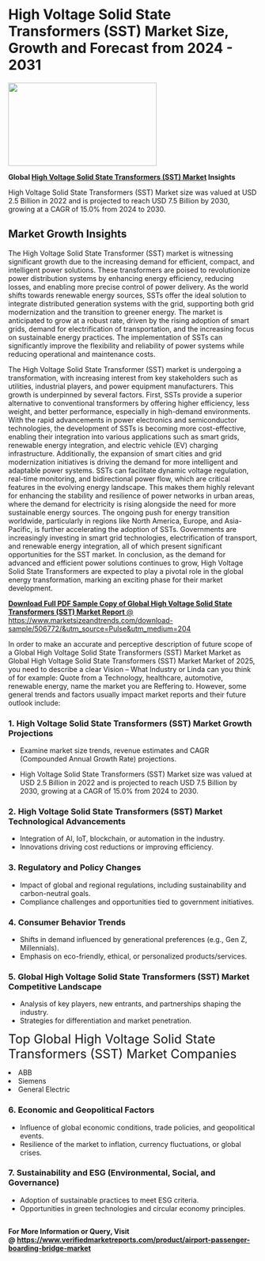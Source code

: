 <H1>High Voltage Solid State Transformers (SST) Market Size, Growth and Forecast from 2024 - 2031</H1><img class="aligncenter size-medium wp-image-584254" src="https://thirdeyenews.in/wp-content/uploads/2024/09/Global-Market-Research-300x168.jpeg" alt="" width="300" height="168" /><p><strong>Global&nbsp;<a href="https://www.marketsizeandtrends.com/download-sample/506772/&amp;utm_source=Pulse&amp;utm_medium=204">High Voltage Solid State Transformers (SST) Market</a> Insights</strong></p><p>High Voltage Solid State Transformers (SST) Market size was valued at USD 2.5 Billion in 2022 and is projected to reach USD 7.5 Billion by 2030, growing at a CAGR of 15.0% from 2024 to 2030.</p><p><h2>Market Growth Insights</h2> <p>The High Voltage Solid State Transformer (SST) market is witnessing significant growth due to the increasing demand for efficient, compact, and intelligent power solutions. These transformers are poised to revolutionize power distribution systems by enhancing energy efficiency, reducing losses, and enabling more precise control of power delivery. As the world shifts towards renewable energy sources, SSTs offer the ideal solution to integrate distributed generation systems with the grid, supporting both grid modernization and the transition to greener energy. The market is anticipated to grow at a robust rate, driven by the rising adoption of smart grids, demand for electrification of transportation, and the increasing focus on sustainable energy practices. The implementation of SSTs can significantly improve the flexibility and reliability of power systems while reducing operational and maintenance costs. <a href="#"></a></p> <p>The High Voltage Solid State Transformer (SST) market is undergoing a transformation, with increasing interest from key stakeholders such as utilities, industrial players, and power equipment manufacturers. This growth is underpinned by several factors. First, SSTs provide a superior alternative to conventional transformers by offering higher efficiency, less weight, and better performance, especially in high-demand environments. With the rapid advancements in power electronics and semiconductor technologies, the development of SSTs is becoming more cost-effective, enabling their integration into various applications such as smart grids, renewable energy integration, and electric vehicle (EV) charging infrastructure. Additionally, the expansion of smart cities and grid modernization initiatives is driving the demand for more intelligent and adaptable power systems. SSTs can facilitate dynamic voltage regulation, real-time monitoring, and bidirectional power flow, which are critical features in the evolving energy landscape. This makes them highly relevant for enhancing the stability and resilience of power networks in urban areas, where the demand for electricity is rising alongside the need for more sustainable energy sources. The ongoing push for energy transition worldwide, particularly in regions like North America, Europe, and Asia-Pacific, is further accelerating the adoption of SSTs. Governments are increasingly investing in smart grid technologies, electrification of transport, and renewable energy integration, all of which present significant opportunities for the SST market. In conclusion, as the demand for advanced and efficient power solutions continues to grow, High Voltage Solid State Transformers are expected to play a pivotal role in the global energy transformation, marking an exciting phase for their market development. <a href="#"></p><p><span class=""><strong>Download Full PDF Sample Copy of Global High Voltage Solid State Transformers (SST) Market Report</strong> @ <a href="https://www.marketsizeandtrends.com/download-sample/506772/&amp;utm_source=Pulse&amp;utm_medium=204" target="_blank">https://www.marketsizeandtrends.com/download-sample/506772/&amp;utm_source=Pulse&amp;utm_medium=204</a></span></p><p>In order to make an accurate and perceptive description of future scope of a Global&nbsp;High Voltage Solid State Transformers (SST) Market Market as Global&nbsp;High Voltage Solid State Transformers (SST) Market Market of 2025, you need to describe a clear Vision &ndash; What Industry or Linda can you think of for example: Quote from a Technology, healthcare, automotive, renewable energy, name the market you are Reffering to. However, some general trends and factors usually impact market reports and their future outlook include:</p><h3>1.&nbsp;<strong>High Voltage Solid State Transformers (SST) Market Growth Projections</strong></h3><ul><li>Examine market size trends, revenue estimates and CAGR (Compounded Annual Growth Rate) projections.</li><li><p>High Voltage Solid State Transformers (SST) Market size was valued at USD 2.5 Billion in 2022 and is projected to reach USD 7.5 Billion by 2030, growing at a CAGR of 15.0% from 2024 to 2030.</p></li></ul><h3>2.&nbsp;<strong>High Voltage Solid State Transformers (SST) Market Technological Advancements</strong></h3><ul><li>Integration of AI, IoT, blockchain, or automation in the industry.</li><li>Innovations driving cost reductions or improving efficiency.</li></ul><h3>3.&nbsp;<strong>Regulatory and Policy Changes</strong></h3><ul><li>Impact of global and regional regulations, including sustainability and carbon-neutral goals.</li><li>Compliance challenges and opportunities tied to government initiatives.</li></ul><h3>4.&nbsp;<strong>Consumer Behavior Trends</strong></h3><ul><li>Shifts in demand influenced by generational preferences (e.g., Gen Z, Millennials).</li><li>Emphasis on eco-friendly, ethical, or personalized products/services.</li></ul><h3>5.&nbsp;<strong>Global High Voltage Solid State Transformers (SST) Market Competitive Landscape</strong></h3><ul><li>Analysis of key players, new entrants, and partnerships shaping the industry.</li><li>Strategies for differentiation and market penetration.</li></ul><p data-pm-slice="1 1 []"><span style="color: inherit; font-family: inherit; font-size: 25px;">Top Global High Voltage Solid State Transformers (SST) Market Companies</span></p><div class="" data-test-id=""><p><li>ABB</li><li> Siemens</li><li> General Electric</li></p></div><h3>6.&nbsp;<strong>Economic and Geopolitical Factors</strong></h3><ul><li>Influence of global economic conditions, trade policies, and geopolitical events.</li><li>Resilience of the market to inflation, currency fluctuations, or global crises.</li></ul><h3>7.&nbsp;<strong>Sustainability and ESG (Environmental, Social, and Governance)</strong></h3><ul><li>Adoption of sustainable practices to meet ESG criteria.</li><li>Opportunities in green technologies and circular economy principles.</li></ul><h2><strong style="font-size: 14px;">For More Information or Query, Visit @&nbsp;</strong><a style="background-color: #ffffff; font-size: 14px;" href="https://www.marketsizeandtrends.com/report/high-voltage-solid-state-transformers-sst-market/" target="_blank">https://www.verifiedmarketreports.com/product/airport-passenger-boarding-bridge-market</a></h2>
